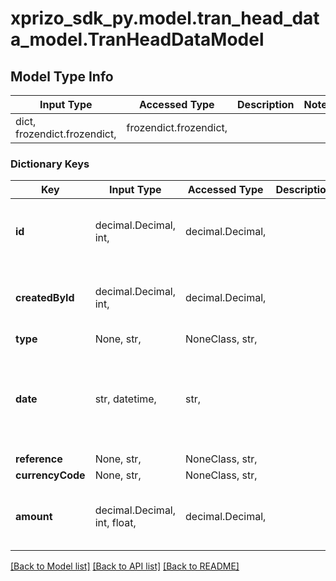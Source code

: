 # xprizo_sdk_py.model.tran_head_data_model.TranHeadDataModel

## Model Type Info
Input Type | Accessed Type | Description | Notes
------------ | ------------- | ------------- | -------------
dict, frozendict.frozendict,  | frozendict.frozendict,  |  | 

### Dictionary Keys
Key | Input Type | Accessed Type | Description | Notes
------------ | ------------- | ------------- | ------------- | -------------
**id** | decimal.Decimal, int,  | decimal.Decimal,  |  | [optional] value must be a 64 bit integer
**createdById** | decimal.Decimal, int,  | decimal.Decimal,  |  | [optional] value must be a 64 bit integer
**type** | None, str,  | NoneClass, str,  |  | [optional] 
**date** | str, datetime,  | str,  |  | [optional] value must conform to RFC-3339 date-time
**reference** | None, str,  | NoneClass, str,  |  | [optional] 
**currencyCode** | None, str,  | NoneClass, str,  |  | [optional] 
**amount** | decimal.Decimal, int, float,  | decimal.Decimal,  |  | [optional] value must be a 64 bit float

[[Back to Model list]](../../README.md#documentation-for-models) [[Back to API list]](../../README.md#documentation-for-api-endpoints) [[Back to README]](../../README.md)

